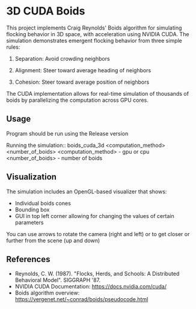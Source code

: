 # 3D CUDA Boids

This project implements Craig Reynolds' Boids algorithm for simulating flocking behavior in 3D space, with acceleration using NVIDIA CUDA. The simulation demonstrates emergent flocking behavior from three simple rules:

  1. Separation: Avoid crowding neighbors

  2. Alignment: Steer toward average heading of neighbors

  3. Cohesion: Steer toward average position of neighbors

The CUDA implementation allows for real-time simulation of thousands of boids by parallelizing the computation across GPU cores.

## Usage
Program should be run using the Release version

Running the simulation:: boids_cuda_3d <computation_method> <number_of_boids>
<computation_method> - gpu or cpu
<number_of_boids> - number of boids

## Visualization
The simulation includes an OpenGL-based visualizer that shows:
- Individual boids cones
- Bounding box
- GUI in top left corner allowing for changing the values of certain parameters

You can use arrows to rotate the camera (right and left) or to get closer or further from the scene (up and down)

## References
- Reynolds, C. W. (1987). "Flocks, Herds, and Schools: A Distributed Behavioral Model". SIGGRAPH '87.
- NVIDIA CUDA Documentation: https://docs.nvidia.com/cuda/
- Boids algorithm overview: https://vergenet.net/~conrad/boids/pseudocode.html
